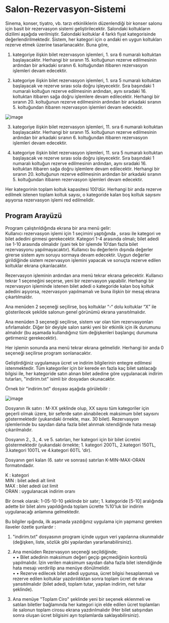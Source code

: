 # Salon-Rezervasyon-Sistemi

Sinema, konser, tiyatro, vb. tarzı etkinliklerin düzenlendiği bir konser salonu için basit bir 
rezervasyon sistemi geliştirilecektir. Salondaki koltukların dizilimi aşağıda verilmiştir. 
Salondaki koltuklar 4 farklı fiyat kategorisinde değerlendirilmektedir. Sistem, her kategori için o 
andaki en uygun koltukları rezerve etmek üzerine tasarlanacaktır. Buna göre,  

1. kategoriye ilişkin bilet rezervasyon işlemleri, 1. sıra 6 numaralı koltuktan 
başlayacaktır. Herhangi bir sıranın 15. koltuğunun rezerve edilmesinin ardından 
bir arkadaki sıranın 6. koltuğundan itibaren rezervasyon işlemleri devam edecektir.  

2. kategoriye ilişkin bilet rezervasyon işlemleri, 1. sıra 5 numaralı koltuktan 
başlayacak ve rezerve sırası sola doğru işleyecektir. Sıra başındaki 1 numaralı 
koltuğun rezerve edilmesinin ardından, aynı sıradaki 16. koltuktan itibaren sağa 
doğru işlemlere devam edilecektir. Herhangi bir sıranın 20. koltuğunun rezerve 
edilmesinin ardından bir arkadaki sıranın 5. koltuğundan itibaren rezervasyon 
işlemleri devam edecektir.  

![image](https://github.com/ahmet-yasir/Salon-Rezaarvasyon-Sistemi/assets/131553807/e62c0bb7-3f48-402f-a7a7-92d0bb5cf682)

3. kategoriye ilişkin bilet rezervasyon işlemleri, 11. sıra 6 numaralı koltuktan 
başlayacaktır. Herhangi bir sıranın 15. koltuğunun rezerve edilmesinin ardından 
bir arkadaki sıranın 6. koltuğundan itibaren rezervasyon işlemleri devam edecektir.  

4. kategoriye ilişkin bilet rezervasyon işlemleri, 11. sıra 5 numaralı koltuktan 
başlayacak ve rezerve sırası sola doğru işleyecektir. Sıra başındaki 1 numaralı 
koltuğun rezerve edilmesinin ardından, aynı sıradaki 16. koltuktan itibaren sağa 
doğru işlemlere devam edilecektir. Herhangi bir sıranın 20. koltuğunun rezerve 
edilmesinin ardından bir arkadaki sıranın 5. koltuğundan itibaren rezervasyon 
işlemleri devam edecektir. 

Her kategorinin toplam koltuk kapasitesi 100’dür. Herhangi bir anda rezerve edilmek istenen 
toplam koltuk sayısı, o kategoride kalan boş koltuk sayısını aşıyorsa rezervasyon işlemi red 
edilmelidir.

## Program Arayüzü  
Program çalıştırıldığında ekrana bir ana menü gelir:   
Kullanıcı rezervasyon işlemi için 1 seçimini yaptığında , sırası ile kategori ve bilet adedini 
girmesi gerekecektir. Kategori 1-4 arasında olmalı; bilet adedi ise 1-10 arasında olmalıdır (yani 
tek bir işlemde 10’dan fazla bilet rezervasyonu yapılmayacaktır). Kullanıcı bu değerlerin dışında 
değerler girerse sistem aynı soruyu sormaya devam edecektir. Uygun değerler girildiğinde sistem 
rezervasyon işlemini yapacak ve sonuçta rezerve edilen koltuklar ekrana çıkarılacaktır.  

Rezervasyon işleminin ardından ana menü tekrar ekrana gelecektir. Kullanıcı tekrar 1 seçeneğini 
seçerse, yeni bir rezervasyon yapabilir. Herhangi bir rezervasyon işleminde istenen bilet adedi o 
kategoride kalan boş koltuk adedini aşıyorsa, rezervasyon yapılmamalı ve buna ilişkin bir mesaj 
ekrana çıkartılmaldır.  

Ana menüden 2 seçeneği seçilirse, boş koltuklar “-“ dolu koltuklar “X” ile gösterilecek şekilde 
salonun genel görünümü ekrana yansıtılmalıdır.

Ana menüden 3 seçeneği seçilirse, sistem var olan tüm rezervasyonları sıfırlamalıdır. Diğer bir 
deyişle salon sanki yeni bir etkinlik için ilk durumunu almalıdır (bu aşamada kullandığınız tüm 
değişkenleri başlangıç durumuna getirmeniz gerekecektir).  

Her işlemin sonunda ana menü tekrar ekrana gelmelidir. Herhangi bir anda 0 seçeneği seçilirse 
program sonlanacaktır.   

Geliştirdiğiniz uygulamaya ücret ve indirim bilgilerinin entegre edilmesi istenmektedir. 
Tüm kategoriler için bir kerede en fazla kaç bilet satılacağı bilgisi ile, her kategoride satın alınan 
bilet adedine göre uygulanacak indirim tutarları, "indirim.txt" isimli bir dosyadan okunacaktır. 

Örnek bir "indirim.txt" dosyası aşağıda görülebilir :  

![image](https://github.com/ahmet-yasir/Salon-Rezaarvasyon-Sistemi/assets/131553807/9fc831da-48cb-4748-b06d-935fcbcdccc4)  

Dosyanın ilk satırı : M-XX şeklinde olup, XX sayısı tüm kategoriler için geçerli olmak üzere, bir 
seferde satın alınabilecek maksimum bilet sayısını göstermektedir (yukarıdaki örnekte, max. 30 
bilet). Rezervasyon işlemlerinde bu sayıdan daha fazla bilet alınmak istendiğinde hata mesajı 
çıkarılmalıdır.  

Dosyanın 2., 3., 4. ve 5. satırları, her kategori için bir bilet ücretini göstermektedir (yukarıdaki 
örnekte; 1. kategori 200TL, 2.kategori 150TL, 3.kategori 100TL ve 4.kategori 60TL 'dir). 

Dosyanın geri kalan (6. satır ve sonrası) satırları K-MIN-MAX-ORAN formatındadır. 

K : kategori  
MIN : bilet adedi alt limit  
MAX : bilet adedi üst limit  
ORAN : uygulanacak indirim oranı  

Bir örnek olarak: 1-05-10-10 şeklinde bir satır; 1. kategoride [5-10] aralığında adette bir bilet 
alımı yapıldığında toplam ücrette %10'luk bir indirim uygulanacağı anlamına gelmektedir.  

Bu bilgiler ışığında, ilk aşamada yazdığınız uygulama için yapmanız gereken ilaveler özetle 
şunlardır :  

1. "indirim.txt" dosyasının program içinde uygun veri yapılarına okunmalıdır (değişken, liste, 
sözlük gibi yapılardan yararlanabilirsiniz).  

2. Ana menüden Rezervasyon seçeneği seçildiğinde;   
• • Bilet adedinin maksimum değeri geçip geçmediğinin kontrolü yapılmalıdır. İzin verilen 
maksimum sayıdan daha fazla bilet istendiğinde hata mesajı verdirilip ana menüye 
dönülmelidir.    
• • Rezerve edilecek bilet adedi uygunsa, ücret bilgisi hesaplanmalı ve rezerve edilen 
koltuklar yazdırıldıktan sonra toplam ücret de ekrana yansıtılmalıdır (bilet adedi, toplam 
tutar, yapılan indirim, net tutar şeklinde).  

3. Ana menüye "Toplam Ciro" şeklinde yeni bir seçenek eklenmeli ve satılan biletler 
bağlamında her kategori için elde edilen ücret toplamları ile salonun toplam cirosu ekrana 
yazdırılmalıdır (Her bilet satışından sonra oluşan ücret bilgisini ayrı toplamlarda 
saklayabilirsiniz).


